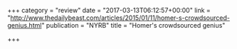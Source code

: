 +++
category = "review"
date = "2017-03-13T06:12:57+00:00"
link = "http://www.thedailybeast.com/articles/2015/01/11/homer-s-crowdsourced-genius.html"
publication = "NYRB"
title = "Homer's crowdsourced genius"

+++

